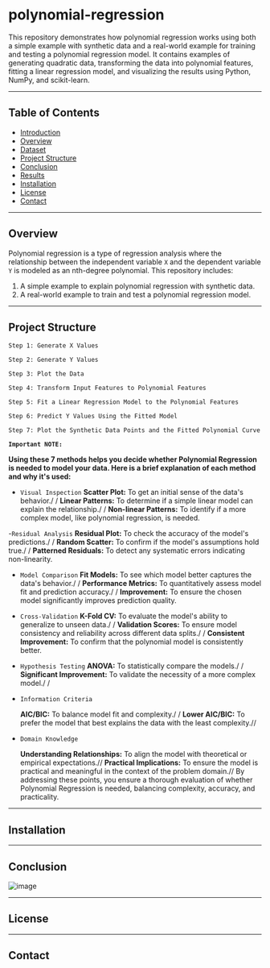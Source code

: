 # polynomial-regression
This repository demonstrates how polynomial regression works using both a simple example with synthetic data and a real-world example for training and testing a polynomial regression model. It contains examples of generating quadratic data, transforming the data into polynomial features, fitting a linear regression model, and visualizing the results using Python, NumPy, and scikit-learn.
*****
## Table of Contents
- [Introduction](#introduction)
- [Overview](#overview)
- [Dataset](#dataset)
- [Project Structure](#project-structure)
- [Conclusion](#conclusion)
- [Results](#results)
- [Installation](#installation)
- [License](#license)
- [Contact](#contact)
*****
  ## Overview

Polynomial regression is a type of regression analysis where the relationship between the independent variable `X` and the dependent variable `Y` is modeled as an nth-degree polynomial. This repository includes:
1. A simple example to explain polynomial regression with synthetic data.
2. A real-world example to train and test a polynomial regression model.

******

## Project Structure

`Step 1: Generate X Values`

`Step 2: Generate Y Values`

`Step 3: Plot the Data`

`Step 4: Transform Input Features to Polynomial Features`

`Step 5: Fit a Linear Regression Model to the Polynomial Features`

`Step 6: Predict Y Values Using the Fitted Model`

`Step 7: Plot the Synthetic Data Points and the Fitted Polynomial Curve`


**`Important NOTE:`** 

**Using these 7 methods helps you decide whether Polynomial Regression is needed to model your data. Here is a brief explanation of each method and why it's used:**

- `Visual Inspection`
  **Scatter Plot:** To get an initial sense of the data's behavior./ /
  **Linear Patterns:** To determine if a simple linear model can explain the relationship./ /
  **Non-linear Patterns:** To identify if a more complex model, like polynomial regression, is needed.
  
-`Residual Analysis`
    **Residual Plot:** To check the accuracy of the model's predictions./ /
    **Random Scatter:** To confirm if the model's assumptions hold true./ /
    **Patterned Residuals:** To detect any systematic errors indicating non-linearity.
    
- `Model Comparison`
    **Fit Models:** To see which model better captures the data's behavior./ /
    **Performance Metrics:** To quantitatively assess model fit and prediction accuracy./ /
    **Improvement:** To ensure the chosen model significantly improves prediction quality.
  
- `Cross-Validation`
    **K-Fold CV:** To evaluate the model's ability to generalize to unseen data./ /
    **Validation Scores:** To ensure model consistency and reliability across different data splits./ /
    **Consistent Improvement:** To confirm that the polynomial model is consistently better.
  
- `Hypothesis Testing`
    **ANOVA:** To statistically compare the models./  /
    **Significant Improvement:** To validate the necessity of a more complex model./ /
- `Information Criteria`

    **AIC/BIC:** To balance model fit and complexity./  /
    **Lower AIC/BIC:** To prefer the model that best explains the data with the least complexity.//
- `Domain Knowledge`

    **Understanding Relationships:** To align the model with theoretical or empirical expectations.//
    **Practical Implications:** To ensure the model is practical and meaningful in the context of the problem domain.//
By addressing these points, you ensure a thorough evaluation of whether Polynomial Regression is needed, balancing complexity, accuracy, and practicality.

*********
## Installation





************

## Conclusion

![image](https://github.com/user-attachments/assets/3ee66917-d519-4f4d-9a06-6cd47fb785e9)



**************
## License


********
## Contact

